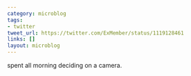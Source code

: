```yaml
---
category: microblog
tags:
- twitter
tweet_url: https://twitter.com/ExMember/status/1119128461
links: []
layout: microblog
---
```

spent all morning deciding on a camera.
